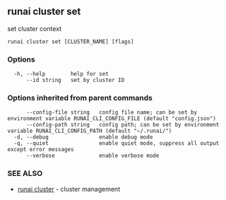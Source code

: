 ## runai cluster set

set cluster context

```
runai cluster set [CLUSTER_NAME] [flags]
```

### Options

```
  -h, --help        help for set
      --id string   set by cluster ID
```

### Options inherited from parent commands

```
      --config-file string   config file name; can be set by environment variable RUNAI_CLI_CONFIG_FILE (default "config.json")
      --config-path string   config path; can be set by environment variable RUNAI_CLI_CONFIG_PATH (default "~/.runai/")
  -d, --debug                enable debug mode
  -q, --quiet                enable quiet mode, suppress all output except error messages
      --verbose              enable verbose mode
```

### SEE ALSO

* [runai cluster](runai_cluster.md)	 - cluster management

